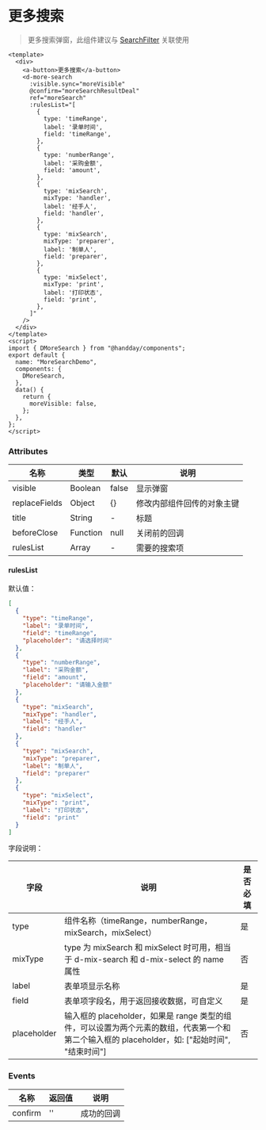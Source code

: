 # 更多搜索

> 更多搜索弹窗，此组件建议与 [SearchFilter](/mixins/mix-search) 关联使用

```vue
<template>
  <div>
    <a-button>更多搜索</a-button>
    <d-more-search
      :visible.sync="moreVisible"
      @confirm="moreSearchResultDeal"
      ref="moreSearch"
      :rulesList="[
        {
          type: 'timeRange',
          label: '录单时间',
          field: 'timeRange',
        },
        {
          type: 'numberRange',
          label: '采购金额',
          field: 'amount',
        },
        {
          type: 'mixSearch',
          mixType: 'handler',
          label: '经手人',
          field: 'handler',
        },
        {
          type: 'mixSearch',
          mixType: 'preparer',
          label: '制单人',
          field: 'preparer',
        },
        {
          type: 'mixSelect',
          mixType: 'print',
          label: '打印状态',
          field: 'print',
        },
      ]"
    />
  </div>
</template>
<script>
import { DMoreSearch } from "@handday/components";
export default {
  name: "MoreSearchDemo",
  components: {
    DMoreSearch,
  },
  data() {
    return {
      moreVisible: false,
    };
  },
};
</script>
```

### Attributes

| 名称          | 类型     | 默认  | 说明                       |
| ------------- | -------- | ----- | -------------------------- |
| visible       | Boolean  | false | 显示弹窗                   |
| replaceFields | Object   | {}    | 修改内部组件回传的对象主键 |
| title         | String   | -     | 标题                       |
| beforeClose   | Function | null  | 关闭前的回调               |
| rulesList     | Array    | -     | 需要的搜索项               |

#### rulesList

默认值：

```json
[
  {
    "type": "timeRange",
    "label": "录单时间",
    "field": "timeRange",
    "placeholder": "请选择时间"
  },
  {
    "type": "numberRange",
    "label": "采购金额",
    "field": "amount",
    "placeholder": "请输入金额"
  },
  {
    "type": "mixSearch",
    "mixType": "handler",
    "label": "经手人",
    "field": "handler"
  },
  {
    "type": "mixSearch",
    "mixType": "preparer",
    "label": "制单人",
    "field": "preparer"
  },
  {
    "type": "mixSelect",
    "mixType": "print",
    "label": "打印状态",
    "field": "print"
  }
]
```

字段说明：

| 字段        | 说明                                                                                                                                          | 是否必填 |
| ----------- | --------------------------------------------------------------------------------------------------------------------------------------------- | -------- |
| type        | 组件名称（timeRange，numberRange，mixSearch，mixSelect）                                                                                      | 是       |
| mixType     | type 为 mixSearch 和 mixSelect 时可用，相当于 d-mix-search 和 d-mix-select 的 name 属性                                                       | 否       |
| label       | 表单项显示名称                                                                                                                                | 是       |
| field       | 表单项字段名，用于返回接收数据，可自定义                                                                                                      | 是       |
| placeholder | 输入框的 placeholder，如果是 range 类型的组件，可以设置为两个元素的数组，代表第一个和第二个输入框的 placeholder，如: ["起始时间", "结束时间"] | 否       |

### Events

| 名称    | 返回值 | 说明       |
| ------- | ------ | ---------- |
| confirm | ''     | 成功的回调 |
